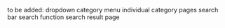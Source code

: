 to be added:
dropdown category menu
individual category pages
search bar
search function
search result page
